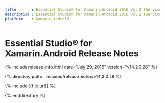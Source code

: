 ```yaml
---
title       : Essential Studio® for Xamarin.Android 2016 Vol 2 (Service Pack 1)Release Notes
description : Essential Studio® for Xamarin.Android 2016 Vol 2 (Service Pack 1)Release Notes
platform    : Xamarin.Android
---
```


# Essential Studio® for Xamarin.Android Release Notes

{% include release-info.html date="July 29, 2016" version="v14.2.0.28" %} 

{% directory path: _includes/release-notes/v14.2.0.28 %}

{% include {{file.url}} %}

{% enddirectory %}